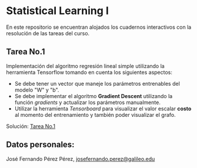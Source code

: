 # Statistical Learning I
En este repositorio se encuentran alojados los cuadernos interactivos con la resolución de las tareas del curso.
## Tarea No.1
Implementación del algoritmo regresión lineal simple utilizando la herramienta Tensorflow tomando en cuenta los siguientes aspectos:

- Se debe tener un vector que maneje los parámetros entrenables del modelo "W" y "b".
- Se debe implementar el algoritmo **Gradient Descent** utilizando la función *gradients* y actualizar los parámetros manualmente.
- Utilizar la herramienta *Tensorboard* para visualizar el valor escalar **costo** al momento del entrenamiento y también poder visualizar el grafo.

Solución: [Tarea No.1](TareaNo1.ipynb)

## Datos personales:
José Fernando Pérez Pérez,
josefernando.perez@galileo.edu

